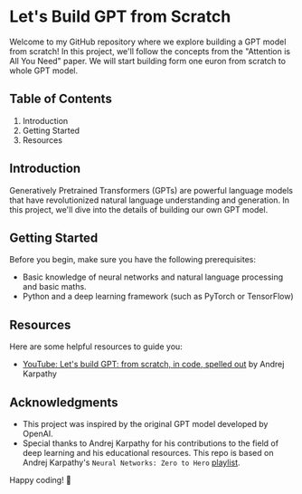 # Let's Build GPT from Scratch

Welcome to my GitHub repository where we explore building a GPT model from scratch! In this project, we'll follow the concepts from the "Attention is All You Need" paper.
We will start building form one euron from scratch to whole GPT model.

## Table of Contents
1. Introduction
2. Getting Started
3. Resources

## Introduction
Generatively Pretrained Transformers (GPTs) are powerful language models that have revolutionized natural language understanding and generation. In this project, we'll dive into the details of building our own GPT model.

## Getting Started
Before you begin, make sure you have the following prerequisites:
- Basic knowledge of neural networks and natural language processing and basic maths.
- Python and a deep learning framework (such as PyTorch or TensorFlow)


## Resources
Here are some helpful resources to guide you:
- [YouTube: Let's build GPT: from scratch, in code, spelled out](https://www.youtube.com/watch?v=kCc8FmEb1nY) by Andrej Karpathy

## Acknowledgments

- This project was inspired by the original GPT model developed by OpenAI.
- Special thanks to Andrej Karpathy for his contributions to the field of deep learning and his educational resources. This repo is based on Andrej Karpathy's `Neural Networks: Zero to Hero` [playlist](https://www.youtube.com/playlist?list=PLAqhIrjkxbuWI23v9cThsA9GvCAUhRvKZ).


 Happy coding! 🚀
